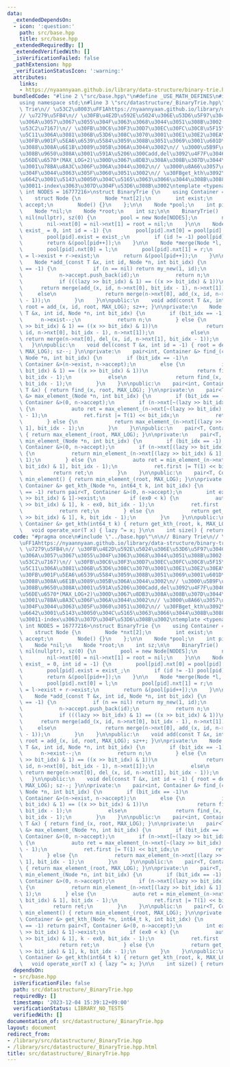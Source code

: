 ```yaml
---
data:
  _extendedDependsOn:
  - icon: ':question:'
    path: src/base.hpp
    title: src/base.hpp
  _extendedRequiredBy: []
  _extendedVerifiedWith: []
  _isVerificationFailed: false
  _pathExtension: hpp
  _verificationStatusIcon: ':warning:'
  attributes:
    links:
    - https://nyaannyaan.github.io/library/data-structure/binary-trie.hpp
  bundledCode: "#line 2 \"src/base.hpp\"\n#define _USE_MATH_DEFINES\n#include <bits/stdc++.h>\n\
    using namespace std;\n#line 3 \"src/datastructure/_BinaryTrie.hpp\"\n\n// Binary\
    \ Trie\n// \u53C2\u8003\uFF1Ahttps://nyaannyaan.github.io/library/data-structure/binary-trie.hpp\n\
    // \u7279\u5FB4\n// \u30FB\u4E2D\u592E\u5024\u306E\u53D6\u5F97\u304C\u5EA7\u5727\
    \u306A\u3057\u3067\u3055\u304F\u3063\u3068\u3044\u3051\u308B\u3002(abc218_g\u3092\
    \u53C2\u7167)\n// \u30FB\u30C6\u30F3\u30D7\u30EC\u30FC\u30C8\u5F15\u6570NODES\u3092\
    \u5C11\u306A\u3081\u306B\u53D6\u308C\u3070\u3001\u30E1\u30E2\u30EA\u524A\u6E1B\
    \u30FB\u901F\u5EA6\u6539\u5584\u3059\u308B\u3051\u3069\u3001\u601D\u3063\u305F\
    \u3088\u308A\u6E1B\u3089\u305B\u306A\u3044\u3002\n// \u3000\u5B9F\u88C5\u3092\u898B\
    \u308B\u9650\u308A\u3001\u591A\u5206\u300Cadd,del\u3092\u4F7F\u3046\u6700\u5927\
    \u56DE\u6570*(MAX_LOG+2)\u300D\u3067\u8DB3\u308A\u308B\u307D\u3044\u3051\u3069\
    \u3001\u78BA\u8A3C\u306F\u306A\u3044\u3002\n// \u3000\u8A66\u3057\u3066\u3046\u307E\
    \u304F\u3044\u3063\u305F\u3060\u3051\u3002\n// \u30FBget_kth\u3092\u3084\u308B\
    \u6642\u3001\u5143\u30050\u304C\u5165\u3063\u3066\u3044\u308B\u3088\u3046\u3067\
    \u30011-index\u3063\u307D\u304F\u53D6\u308B\u3002\ntemplate <typename T, int MAX_LOG,\
    \ int NODES = 16777216>\nstruct BinaryTrie {\n    using Container = vector<int>;\n\
    \    struct Node {\n        Node *nxt[2];\n        int exist;\n        Container\
    \ accept;\n        Node() {}\n    };\n\n    Node *pool;\n    int pid;\n    T lazy;\n\
    \    Node *nil;\n    Node *root;\n    int sz;\n\n    BinaryTrie() : pid(0), lazy(T(0)),\
    \ nil(nullptr), sz(0) {\n        pool = new Node[NODES];\n        nil = my_new();\n\
    \        nil->nxt[0] = nil->nxt[1] = root = nil;\n    }\n\n    Node *my_new(int\
    \ exist_ = 0, int id = -1) {\n        pool[pid].nxt[0] = pool[pid].nxt[1] = nil;\n\
    \        pool[pid].exist = exist_;\n        if (id != -1) pool[pid].accept.push_back(id);\n\
    \        return &(pool[pid++]);\n    }\n\n    Node *merge(Node *l, Node *r) {\n\
    \        pool[pid].nxt[0] = l;\n        pool[pid].nxt[1] = r;\n        pool[pid].exist\
    \ = l->exist + r->exist;\n        return &(pool[pid++]);\n    }\n\nprivate:\n\
    \    Node *add_(const T &x, int id, Node *n, int bit_idx) {\n        if (bit_idx\
    \ == -1) {\n            if (n == nil) return my_new(1, id);\n            n->exist++;\n\
    \            n->accept.push_back(id);\n            return n;\n        } else {\n\
    \            if (((lazy >> bit_idx) & 1) == ((x >> bit_idx) & 1))\n          \
    \      return merge(add_(x, id, n->nxt[0], bit_idx - 1), n->nxt[1]);\n       \
    \     else\n                return merge(n->nxt[0], add_(x, id, n->nxt[1], bit_idx\
    \ - 1));\n        }\n    }\n\npublic:\n    void add(const T &x, int id = -1) {\
    \ root = add_(x, id, root, MAX_LOG); sz++; }\n\nprivate:\n    Node *del_(const\
    \ T &x, int id, Node *n, int bit_idx) {\n        if (bit_idx == -1) {\n      \
    \      n->exist--;\n            return n;\n        } else {\n            if (((lazy\
    \ >> bit_idx) & 1) == ((x >> bit_idx) & 1))\n                return merge(del_(x,\
    \ id, n->nxt[0], bit_idx - 1), n->nxt[1]);\n            else\n               \
    \ return merge(n->nxt[0], del_(x, id, n->nxt[1], bit_idx - 1));\n        }\n \
    \   }\n\npublic:\n    void del(const T &x, int id = -1) { root = del_(x, id, root,\
    \ MAX_LOG); sz--; }\n\nprivate:\n    pair<int, Container &> find_(const T &x,\
    \ Node *n, int bit_idx) {\n        if (bit_idx == -1)\n            return pair<int,\
    \ Container &>(n->exist, n->accept);\n        else {\n            if (((lazy >>\
    \ bit_idx) & 1) == ((x >> bit_idx) & 1))\n                return find_(x, n->nxt[0],\
    \ bit_idx - 1);\n            else\n                return find_(x, n->nxt[1],\
    \ bit_idx - 1);\n        }\n    }\n\npublic:\n    pair<int, Container &> find(const\
    \ T &x) { return find_(x, root, MAX_LOG); }\n\nprivate:\n    pair<T, Container\
    \ &> max_element_(Node *n, int bit_idx) {\n        if (bit_idx == -1) return pair<T,\
    \ Container &>(0, n->accept);\n        if (n->nxt[~(lazy >> bit_idx) & 1]->exist)\
    \ {\n            auto ret = max_element_(n->nxt[~(lazy >> bit_idx) & 1], bit_idx\
    \ - 1);\n            ret.first |= T(1) << bit_idx;\n            return ret;\n\
    \        } else {\n            return max_element_(n->nxt[(lazy >> bit_idx) &\
    \ 1], bit_idx - 1);\n        }\n    }\n\npublic:\n    pair<T, Container &> max_element()\
    \ { return max_element_(root, MAX_LOG); }\n\nprivate:\n    pair<T, Container &>\
    \ min_element_(Node *n, int bit_idx) {\n        if (bit_idx == -1) return pair<T,\
    \ Container &>(0, n->accept);\n        if (n->nxt[(lazy >> bit_idx) & 1]->exist)\
    \ {\n            return min_element_(n->nxt[(lazy >> bit_idx) & 1], bit_idx -\
    \ 1);\n        } else {\n            auto ret = min_element_(n->nxt[~(lazy >>\
    \ bit_idx) & 1], bit_idx - 1);\n            ret.first |= T(1) << bit_idx;\n  \
    \          return ret;\n        }\n    }\n\npublic:\n    pair<T, Container &>\
    \ min_element() { return min_element_(root, MAX_LOG); }\n\nprivate:\n    pair<T,\
    \ Container &> get_kth_(Node *n, int64_t k, int bit_idx) {\n        if (bit_idx\
    \ == -1) return pair<T, Container &>(0, n->accept);\n        int ex0 = n->nxt[(lazy\
    \ >> bit_idx) & 1]->exist;\n        if (ex0 < k) {\n            auto ret = get_kth_(n->nxt[~(lazy\
    \ >> bit_idx) & 1], k - ex0, bit_idx - 1);\n            ret.first |= T(1) << bit_idx;\n\
    \            return ret;\n        } else {\n            return get_kth_(n->nxt[(lazy\
    \ >> bit_idx) & 1], k, bit_idx - 1);\n        }\n    }\n\npublic:\n    pair<T,\
    \ Container &> get_kth(int64_t k) { return get_kth_(root, k, MAX_LOG); }\n\n \
    \   void operate_xor(T x) { lazy ^= x; }\n\n    int size() { return sz; }\n};\n"
  code: "#pragma once\n#include \"../base.hpp\"\n\n// Binary Trie\n// \u53C2\u8003\
    \uFF1Ahttps://nyaannyaan.github.io/library/data-structure/binary-trie.hpp\n//\
    \ \u7279\u5FB4\n// \u30FB\u4E2D\u592E\u5024\u306E\u53D6\u5F97\u304C\u5EA7\u5727\
    \u306A\u3057\u3067\u3055\u304F\u3063\u3068\u3044\u3051\u308B\u3002(abc218_g\u3092\
    \u53C2\u7167)\n// \u30FB\u30C6\u30F3\u30D7\u30EC\u30FC\u30C8\u5F15\u6570NODES\u3092\
    \u5C11\u306A\u3081\u306B\u53D6\u308C\u3070\u3001\u30E1\u30E2\u30EA\u524A\u6E1B\
    \u30FB\u901F\u5EA6\u6539\u5584\u3059\u308B\u3051\u3069\u3001\u601D\u3063\u305F\
    \u3088\u308A\u6E1B\u3089\u305B\u306A\u3044\u3002\n// \u3000\u5B9F\u88C5\u3092\u898B\
    \u308B\u9650\u308A\u3001\u591A\u5206\u300Cadd,del\u3092\u4F7F\u3046\u6700\u5927\
    \u56DE\u6570*(MAX_LOG+2)\u300D\u3067\u8DB3\u308A\u308B\u307D\u3044\u3051\u3069\
    \u3001\u78BA\u8A3C\u306F\u306A\u3044\u3002\n// \u3000\u8A66\u3057\u3066\u3046\u307E\
    \u304F\u3044\u3063\u305F\u3060\u3051\u3002\n// \u30FBget_kth\u3092\u3084\u308B\
    \u6642\u3001\u5143\u30050\u304C\u5165\u3063\u3066\u3044\u308B\u3088\u3046\u3067\
    \u30011-index\u3063\u307D\u304F\u53D6\u308B\u3002\ntemplate <typename T, int MAX_LOG,\
    \ int NODES = 16777216>\nstruct BinaryTrie {\n    using Container = vector<int>;\n\
    \    struct Node {\n        Node *nxt[2];\n        int exist;\n        Container\
    \ accept;\n        Node() {}\n    };\n\n    Node *pool;\n    int pid;\n    T lazy;\n\
    \    Node *nil;\n    Node *root;\n    int sz;\n\n    BinaryTrie() : pid(0), lazy(T(0)),\
    \ nil(nullptr), sz(0) {\n        pool = new Node[NODES];\n        nil = my_new();\n\
    \        nil->nxt[0] = nil->nxt[1] = root = nil;\n    }\n\n    Node *my_new(int\
    \ exist_ = 0, int id = -1) {\n        pool[pid].nxt[0] = pool[pid].nxt[1] = nil;\n\
    \        pool[pid].exist = exist_;\n        if (id != -1) pool[pid].accept.push_back(id);\n\
    \        return &(pool[pid++]);\n    }\n\n    Node *merge(Node *l, Node *r) {\n\
    \        pool[pid].nxt[0] = l;\n        pool[pid].nxt[1] = r;\n        pool[pid].exist\
    \ = l->exist + r->exist;\n        return &(pool[pid++]);\n    }\n\nprivate:\n\
    \    Node *add_(const T &x, int id, Node *n, int bit_idx) {\n        if (bit_idx\
    \ == -1) {\n            if (n == nil) return my_new(1, id);\n            n->exist++;\n\
    \            n->accept.push_back(id);\n            return n;\n        } else {\n\
    \            if (((lazy >> bit_idx) & 1) == ((x >> bit_idx) & 1))\n          \
    \      return merge(add_(x, id, n->nxt[0], bit_idx - 1), n->nxt[1]);\n       \
    \     else\n                return merge(n->nxt[0], add_(x, id, n->nxt[1], bit_idx\
    \ - 1));\n        }\n    }\n\npublic:\n    void add(const T &x, int id = -1) {\
    \ root = add_(x, id, root, MAX_LOG); sz++; }\n\nprivate:\n    Node *del_(const\
    \ T &x, int id, Node *n, int bit_idx) {\n        if (bit_idx == -1) {\n      \
    \      n->exist--;\n            return n;\n        } else {\n            if (((lazy\
    \ >> bit_idx) & 1) == ((x >> bit_idx) & 1))\n                return merge(del_(x,\
    \ id, n->nxt[0], bit_idx - 1), n->nxt[1]);\n            else\n               \
    \ return merge(n->nxt[0], del_(x, id, n->nxt[1], bit_idx - 1));\n        }\n \
    \   }\n\npublic:\n    void del(const T &x, int id = -1) { root = del_(x, id, root,\
    \ MAX_LOG); sz--; }\n\nprivate:\n    pair<int, Container &> find_(const T &x,\
    \ Node *n, int bit_idx) {\n        if (bit_idx == -1)\n            return pair<int,\
    \ Container &>(n->exist, n->accept);\n        else {\n            if (((lazy >>\
    \ bit_idx) & 1) == ((x >> bit_idx) & 1))\n                return find_(x, n->nxt[0],\
    \ bit_idx - 1);\n            else\n                return find_(x, n->nxt[1],\
    \ bit_idx - 1);\n        }\n    }\n\npublic:\n    pair<int, Container &> find(const\
    \ T &x) { return find_(x, root, MAX_LOG); }\n\nprivate:\n    pair<T, Container\
    \ &> max_element_(Node *n, int bit_idx) {\n        if (bit_idx == -1) return pair<T,\
    \ Container &>(0, n->accept);\n        if (n->nxt[~(lazy >> bit_idx) & 1]->exist)\
    \ {\n            auto ret = max_element_(n->nxt[~(lazy >> bit_idx) & 1], bit_idx\
    \ - 1);\n            ret.first |= T(1) << bit_idx;\n            return ret;\n\
    \        } else {\n            return max_element_(n->nxt[(lazy >> bit_idx) &\
    \ 1], bit_idx - 1);\n        }\n    }\n\npublic:\n    pair<T, Container &> max_element()\
    \ { return max_element_(root, MAX_LOG); }\n\nprivate:\n    pair<T, Container &>\
    \ min_element_(Node *n, int bit_idx) {\n        if (bit_idx == -1) return pair<T,\
    \ Container &>(0, n->accept);\n        if (n->nxt[(lazy >> bit_idx) & 1]->exist)\
    \ {\n            return min_element_(n->nxt[(lazy >> bit_idx) & 1], bit_idx -\
    \ 1);\n        } else {\n            auto ret = min_element_(n->nxt[~(lazy >>\
    \ bit_idx) & 1], bit_idx - 1);\n            ret.first |= T(1) << bit_idx;\n  \
    \          return ret;\n        }\n    }\n\npublic:\n    pair<T, Container &>\
    \ min_element() { return min_element_(root, MAX_LOG); }\n\nprivate:\n    pair<T,\
    \ Container &> get_kth_(Node *n, int64_t k, int bit_idx) {\n        if (bit_idx\
    \ == -1) return pair<T, Container &>(0, n->accept);\n        int ex0 = n->nxt[(lazy\
    \ >> bit_idx) & 1]->exist;\n        if (ex0 < k) {\n            auto ret = get_kth_(n->nxt[~(lazy\
    \ >> bit_idx) & 1], k - ex0, bit_idx - 1);\n            ret.first |= T(1) << bit_idx;\n\
    \            return ret;\n        } else {\n            return get_kth_(n->nxt[(lazy\
    \ >> bit_idx) & 1], k, bit_idx - 1);\n        }\n    }\n\npublic:\n    pair<T,\
    \ Container &> get_kth(int64_t k) { return get_kth_(root, k, MAX_LOG); }\n\n \
    \   void operate_xor(T x) { lazy ^= x; }\n\n    int size() { return sz; }\n};\n"
  dependsOn:
  - src/base.hpp
  isVerificationFile: false
  path: src/datastructure/_BinaryTrie.hpp
  requiredBy: []
  timestamp: '2023-12-04 15:39:12+09:00'
  verificationStatus: LIBRARY_NO_TESTS
  verifiedWith: []
documentation_of: src/datastructure/_BinaryTrie.hpp
layout: document
redirect_from:
- /library/src/datastructure/_BinaryTrie.hpp
- /library/src/datastructure/_BinaryTrie.hpp.html
title: src/datastructure/_BinaryTrie.hpp
---
```

